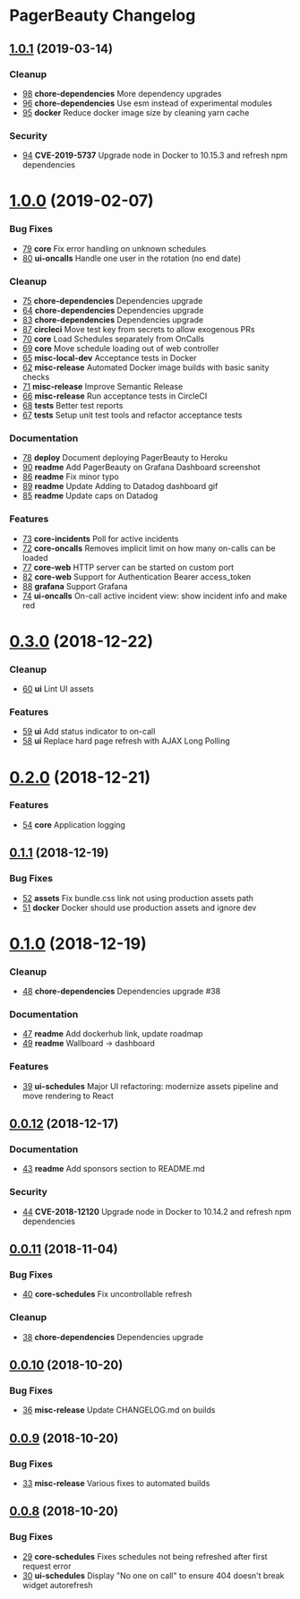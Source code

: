 # PagerBeauty Changelog

## [1.0.1](https://github.com/sergiitk/pagerbeauty/compare/v1.0.0...v1.0.1) (2019-03-14)


### Cleanup

- [98](https://github.com/sergiitk/pagerbeauty/pull/98) **chore-dependencies** More dependency upgrades
- [96](https://github.com/sergiitk/pagerbeauty/pull/96) **chore-dependencies** Use esm instead of experimental modules
- [95](https://github.com/sergiitk/pagerbeauty/pull/95) **docker** Reduce docker image size by cleaning yarn cache

### Security

- [94](https://github.com/sergiitk/pagerbeauty/pull/94) **CVE-2019-5737** Upgrade node in Docker to 10.15.3 and refresh npm dependencies

# [1.0.0](https://github.com/sergiitk/pagerbeauty/compare/v0.3.0...v1.0.0) (2019-02-07)


### Bug Fixes

- [79](https://github.com/sergiitk/pagerbeauty/pull/79) **core** Fix error handling on unknown schedules
- [80](https://github.com/sergiitk/pagerbeauty/pull/80) **ui-oncalls** Handle one user in the rotation (no end date)

### Cleanup

- [75](https://github.com/sergiitk/pagerbeauty/pull/75) **chore-dependencies** Dependencies upgrade
- [64](https://github.com/sergiitk/pagerbeauty/pull/64) **chore-dependencies** Dependencies upgrade
- [83](https://github.com/sergiitk/pagerbeauty/pull/83) **chore-dependencies** Dependencies upgrade
- [87](https://github.com/sergiitk/pagerbeauty/pull/87) **circleci** Move test key from secrets to allow exogenous PRs
- [70](https://github.com/sergiitk/pagerbeauty/pull/70) **core** Load Schedules separately from OnCalls
- [69](https://github.com/sergiitk/pagerbeauty/pull/69) **core** Move schedule loading out of web controller
- [65](https://github.com/sergiitk/pagerbeauty/pull/65) **misc-local-dev** Acceptance tests in Docker
- [62](https://github.com/sergiitk/pagerbeauty/pull/62) **misc-release** Automated Docker image builds with basic sanity checks
- [71](https://github.com/sergiitk/pagerbeauty/pull/71) **misc-release** Improve Semantic Release
- [66](https://github.com/sergiitk/pagerbeauty/pull/66) **misc-release** Run acceptance tests in CircleCI
- [68](https://github.com/sergiitk/pagerbeauty/pull/68) **tests** Better test reports
- [67](https://github.com/sergiitk/pagerbeauty/pull/67) **tests** Setup unit test tools and refactor acceptance tests

### Documentation

- [78](https://github.com/sergiitk/pagerbeauty/pull/78) **deploy** Document deploying PagerBeauty to Heroku
- [90](https://github.com/sergiitk/pagerbeauty/pull/90) **readme** Add PagerBeauty on Grafana Dashboard screenshot
- [86](https://github.com/sergiitk/pagerbeauty/pull/86) **readme** Fix minor typo
- [89](https://github.com/sergiitk/pagerbeauty/pull/89) **readme** Update Adding to Datadog dashboard gif
- [85](https://github.com/sergiitk/pagerbeauty/pull/85) **readme** Update caps on Datadog

### Features

- [73](https://github.com/sergiitk/pagerbeauty/pull/73) **core-incidents** Poll for active incidents
- [72](https://github.com/sergiitk/pagerbeauty/pull/72) **core-oncalls** Removes implicit limit on how many on-calls can be loaded
- [77](https://github.com/sergiitk/pagerbeauty/pull/77) **core-web** HTTP server can be started on custom port
- [82](https://github.com/sergiitk/pagerbeauty/pull/82) **core-web** Support for Authentication Bearer access_token
- [88](https://github.com/sergiitk/pagerbeauty/pull/88) **grafana** Support Grafana
- [74](https://github.com/sergiitk/pagerbeauty/pull/74) **ui-oncalls** On-call active incident view: show incident info and make red

# [0.3.0](https://github.com/sergiitk/pagerbeauty/compare/v0.2.0...v0.3.0) (2018-12-22)


### Cleanup

- [60](https://github.com/sergiitk/pagerbeauty/pull/60) **ui** Lint UI assets

### Features

- [59](https://github.com/sergiitk/pagerbeauty/pull/59) **ui** Add status indicator to on-call
- [58](https://github.com/sergiitk/pagerbeauty/pull/58) **ui** Replace hard page refresh with AJAX Long Polling

# [0.2.0](https://github.com/sergiitk/pagerbeauty/compare/v0.1.1...v0.2.0) (2018-12-21)


### Features

- [54](https://github.com/sergiitk/pagerbeauty/pull/54) **core** Application logging

## [0.1.1](https://github.com/sergiitk/pagerbeauty/compare/v0.1.0...v0.1.1) (2018-12-19)


### Bug Fixes

- [52](https://github.com/sergiitk/pagerbeauty/pull/52) **assets** Fix bundle.css link not using production assets path
- [51](https://github.com/sergiitk/pagerbeauty/pull/51) **docker** Docker should use production assets and ignore dev

# [0.1.0](https://github.com/sergiitk/pagerbeauty/compare/v0.0.12...v0.1.0) (2018-12-19)


### Cleanup

- [48](https://github.com/sergiitk/pagerbeauty/pull/48) **chore-dependencies** Dependencies upgrade #38

### Documentation

- [47](https://github.com/sergiitk/pagerbeauty/pull/47) **readme** Add dockerhub link, update roadmap
- [49](https://github.com/sergiitk/pagerbeauty/pull/49) **readme** Wallboard -> dashboard

### Features

- [39](https://github.com/sergiitk/pagerbeauty/pull/39) **ui-schedules** Major UI refactoring: modernize assets pipeline and move rendering to React

## [0.0.12](https://github.com/sergiitk/pagerbeauty/compare/v0.0.11...v0.0.12) (2018-12-17)


### Documentation

- [43](https://github.com/sergiitk/pagerbeauty/pull/43) **readme** Add sponsors section to README.md

### Security

- [44](https://github.com/sergiitk/pagerbeauty/pull/44) **CVE-2018-12120** Upgrade node in Docker to 10.14.2 and refresh npm dependencies

## [0.0.11](https://github.com/sergiitk/pagerbeauty/compare/v0.0.10...v0.0.11) (2018-11-04)


### Bug Fixes

- [40](https://github.com/sergiitk/pagerbeauty/pull/40) **core-schedules** Fix uncontrollable refresh

### Cleanup

- [38](https://github.com/sergiitk/pagerbeauty/pull/38) **chore-dependencies** Dependencies upgrade

## [0.0.10](https://github.com/sergiitk/pagerbeauty/compare/v0.0.9...v0.0.10) (2018-10-20)


### Bug Fixes

- [36](https://github.com/sergiitk/pagerbeauty/pull/36) **misc-release** Update CHANGELOG.md on builds

## [0.0.9](https://github.com/sergiitk/pagerbeauty/compare/v0.0.8...v0.0.9) (2018-10-20)


### Bug Fixes

- [33](https://github.com/sergiitk/pagerbeauty/pull/33) **misc-release** Various fixes to automated builds

## [0.0.8](https://github.com/sergiitk/pagerbeauty/compare/v0.0.7...v0.0.8) (2018-10-20)


### Bug Fixes

- [29](https://github.com/sergiitk/pagerbeauty/pull/29) **core-schedules** Fixes schedules not being refreshed after first request error
- [30](https://github.com/sergiitk/pagerbeauty/pull/30) **ui-schedules** Display "No one on call" to ensure 404 doesn't break widget autorefresh
